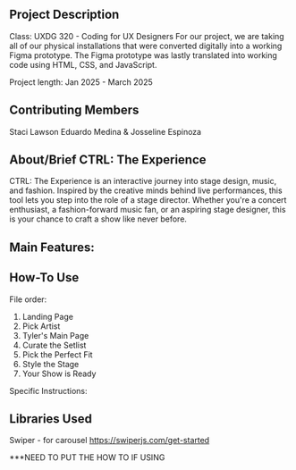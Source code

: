 ## Project Description
Class: UXDG 320 - Coding for UX Designers
For our project, we are taking all of our physical installations that were converted digitally into a working Figma prototype. The Figma prototype was lastly translated into working code using HTML, CSS, and JavaScript.

Project length: Jan 2025 - March 2025

## Contributing Members
Staci Lawson
Eduardo Medina &
Josseline Espinoza

## About/Brief CTRL: The Experience
CTRL: The Experience is an interactive journey into stage design, music, and fashion. Inspired by the creative minds behind live performances, this tool lets you step into the role of a stage director. Whether you're a concert enthusiast, a fashion-forward music fan, or an aspiring stage designer, this is your chance to craft a show like never before.

Main Features:
- 

## How-To Use
File order:
1. Landing Page
2. Pick Artist
3. Tyler's Main Page
4. Curate the Setlist
5. Pick the Perfect Fit
6. Style the Stage
7. Your Show is Ready

Specific Instructions:

## Libraries Used
Swiper - for carousel
https://swiperjs.com/get-started

***NEED TO PUT THE HOW TO IF USING